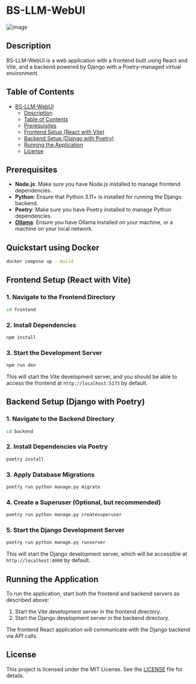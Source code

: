 # BS-LLM-WebUI

![image](https://github.com/user-attachments/assets/08bce57d-75d9-4a41-81dc-babaa85c386f)

## Description

BS-LLM-WebUI is a web application with a frontend built using React and Vite, and a backend powered by Django with a Poetry-managed virtual environment.

## Table of Contents

- [BS-LLM-WebUI](#bs-llm-webui)
  - [Description](#description)
  - [Table of Contents](#table-of-contents)
  - [Prerequisites](#prerequisites)
  - [Frontend Setup (React with Vite)](#frontend-setup-react-with-vite)
  - [Backend Setup (Django with Poetry)](#backend-setup-django-with-poetry)
  - [Running the Application](#running-the-application)
  - [License](#license)

## Prerequisites

- **Node.js**: Make sure you have Node.js installed to manage frontend dependencies.
- **Python**: Ensure that Python 3.11+ is installed for running the Django backend.
- **Poetry**: Make sure you have Poetry installed to manage Python dependencies.
- **[Ollama](https://ollama.com/)**: Ensure you have Ollama installed on your machine, or a machine on your local network.

## Quickstart using Docker
```sh
docker compose up --build
```

## Frontend Setup (React with Vite)

### 1. Navigate to the Frontend Directory
```sh
cd frontend
```

### 2. Install Dependencies
```sh
npm install
```

### 3. Start the Development Server
```sh
npm run dev
```

This will start the Vite development server, and you should be able to access the frontend at `http://localhost:5173` by default.

## Backend Setup (Django with Poetry)

### 1. Navigate to the Backend Directory
```sh
cd backend
```

### 2. Install Dependencies via Poetry
```sh
poetry install
```

### 3. Apply Database Migrations
```sh
poetry run python manage.py migrate
```

### 4. Create a Superuser (Optional, but recommended)
```sh
poetry run python manage.py createsuperuser
```

### 5. Start the Django Development Server
```sh
poetry run python manage.py runserver
```

This will start the Django development server, which will be accessible at `http://localhost:8000` by default.

## Running the Application

To run the application, start both the frontend and backend servers as described above:

1. Start the Vite development server in the frontend directory.
2. Start the Django development server in the backend directory.

The frontend React application will communicate with the Django backend via API calls.

## License

This project is licensed under the MIT License. See the [LICENSE](LICENSE) file for details.
